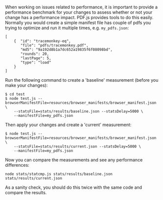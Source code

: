 When working on issues related to performance, it is important to provide a performance benchmark for your changes to assess whether or not your change has a performance impact. PDF.js provides tools to do this easily. Normally you would create a simple manifest file has couple of pdfs you trying to optimize and run it multiple times, e.g. `my_pdfs.json`:

```
[
    {  "id": "tracemonkey-eq",
       "file": "pdfs/tracemonkey.pdf",
       "md5": "9a192d8b1a7dc652a19835f6f08098bd",
       "rounds": 20,
       "lastPage": 5,
       "type": "load"
    }
]
```

Run the following command to create a 'baseline' measurement (before you make your changes):

    $ cd test
    $ node test.js --browserManifestFile=resources/browser_manifests/browser_manifest.json \
        --statsFile=stats/results/baseline.json --statsDelay=5000 \
        --manifestFile=my_pdfs.json

Then apply your changes and create a 'current' measurement:

    $ node test.js --browserManifestFile=resources/browser_manifests/browser_manifest.json \
        --statsFile=stats/results/current.json --statsDelay=5000 \
        --manifestFile=my_pdfs.json

Now you can compare the measurements and see any performance differences:

    node stats/statcmp.js stats/results/baseline.json stats/results/current.json

As a sanity check, you should do this twice with the same code and compare the results.
